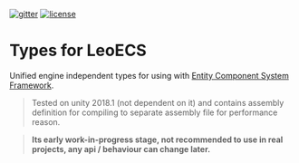[![gitter](https://img.shields.io/gitter/room/leopotam/ecs.svg)](https://gitter.im/leopotam/ecs)
[![license](https://img.shields.io/github/license/Leopotam/ecs.svg)](https://github.com/Leopotam/ecs.types/blob/develop/LICENSE)
# Types for LeoECS
Unified engine independent types for using with [Entity Component System Framework](https://github.com/Leopotam/ecs).

> Tested on unity 2018.1 (not dependent on it) and contains assembly definition for compiling to separate assembly file for performance reason.

> **Its early work-in-progress stage, not recommended to use in real projects, any api / behaviour can change later.**